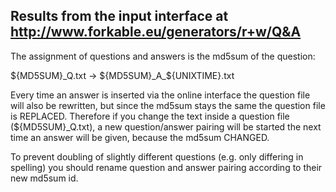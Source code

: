 
 Results from the input interface at http://www.forkable.eu/generators/r+w/Q&A
 -----------------------------------------------------------------------------------

 The assignment of questions and answers is  the md5sum of the question:

 ${MD5SUM}_Q.txt
 -> ${MD5SUM}_A_${UNIXTIME}.txt

 Every time an answer is inserted via the online interface the question file will 
 also be rewritten,  but since the md5sum stays the same the question file is 
 REPLACED. Therefore if you change the text inside a  question file (${MD5SUM}_Q.txt), 
 a new question/answer pairing will be started the next time an answer will be given,
 because the md5sum CHANGED.

 To prevent doubling of slightly different questions (e.g. only differing in spelling)
 you should rename question and answer pairing according to their new md5sum id.
